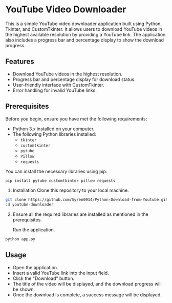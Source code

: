 # YouTube Video Downloader

This is a simple YouTube video downloader application built using Python, Tkinter, and CustomTkinter. It allows users to download YouTube videos in the highest available resolution by providing a YouTube link. The application also includes a progress bar and percentage display to show the download progress.

## Features

- Download YouTube videos in the highest resolution.
- Progress bar and percentage display for download status.
- User-friendly interface with CustomTkinter.
- Error handling for invalid YouTube links.

## Prerequisites

Before you begin, ensure you have met the following requirements:

- Python 3.x installed on your computer.
- The following Python libraries installed:
  - `tkinter`
  - `customtkinter`
  - `pytube`
  - `Pillow`
  - `requests`

You can install the necessary libraries using pip:

```bash
pip install pytube customtkinter pillow requests
```



1. Installation
   Clone this repository to your local machine.

```bash
git clone https://github.com/Syren0914/Python-Download-from-Youtube.git
cd youtube-downloader
```

2. Ensure all the required libraries are installed as mentioned in the prerequisites.

   Run the application.
```bash
python app.py
```

## Usage

  - Open the application.
  - Insert a valid YouTube link into the input field.
  - Click the "Download" button.
  - The title of the video will be displayed, and the download progress will be shown.
  - Once the download is complete, a success message will be displayed.

